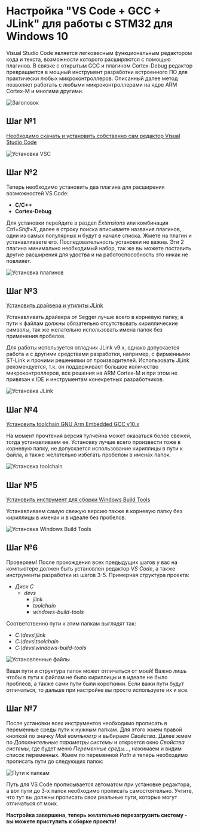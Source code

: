 # Настройка "VS Code + GCC + JLink" для работы с STM32 для Windows 10
>
Visual Studio Code является легковесным функциональным редактором кода и текста, возможности которого расширяются с помощью плагинов. В связке с открытым GCC и плагином Cortex-Debug редактор превращается в мощный инструмент разработки встроенного ПО для практически любых микроконтроллеров. Описанный далее метод позволяет работать с любыми микроконтроллерами на ядре ARM Cortex-M и многими другими.

![Заголовок](https://github.com/RedCommissary/vsc-for-stm32/blob/master/docs/pic/1.PNG)

## Шаг №1
[Необходимо скачать и установить собственно сам редактор Visual Studio Code](https://code.visualstudio.com/)
>
![Установка VSC](https://github.com/RedCommissary/vsc-for-stm32/blob/master/docs/pic/2.PNG)

## Шаг №2
Теперь необходимо установить два плагина для расширения возможностей VS Code:

* **C/C++**
*  **Cortex-Debug**

Для установки перейдите в раздел *Extensions* или комбинация *Ctrl+Shift+X*, далее в строку поиска вписываете названия плагинов, одни из самых популярных и будут в начале списка. Жмете на плагин и устанавливаете его. Последовательность установки не важна. Эти 2 плагина минимально необходимый набор, так же вы можете поставить другие расширения для удоства и на работоспособность это никак не повлияет.
>
![Установка плагинов](https://github.com/RedCommissary/vsc-for-stm32/blob/master/docs/pic/3.PNG)

## Шаг №3
[Установить драйвера и утилиты JLink](https://www.segger.com/downloads/jlink/#J-LinkSoftwareAndDocumentationPack)

Устанавливать драйвера от Segger лучше всего в корневую папку, в пути к файлам должны обязательно отсутствовать кириллические символы, так же желательно использовать имена папок без применения пробелов.

Для работы используется отладчик JLink v9.x, однако допускается работа и с другими средствами разработки, например, с фирменными ST-Link и прочими решениями от производителей. Использовать JLink рекомендуется, т.к. он поддерживает большое количество микроконтроллеров, все решения на ARM Cortex-M и при этом не привязан к IDE и инструментам конекретных разработчиков.
>
![Установка JLink](https://github.com/RedCommissary/vsc-for-stm32/blob/master/docs/pic/4.PNG)

## Шаг №4
[Установить toolchain GNU Arm Embedded GCC v10.x](https://github.com/xpack-dev-tools/arm-none-eabi-gcc-xpack/releases)

На момент прочтения версия тулчейна может оказаться более свежей, тогда устанавливаем ее. Установку лучше всего произвести тоже в корневую папку, не допускается использование кириллицы в пути к файла, а также желательно избегать пробелом в именах папок.
>
![Установка toolchain](https://github.com/RedCommissary/vsc-for-stm32/blob/master/docs/pic/5.PNG)

## Шаг №5
[Установить инструмент для сборки Windows Build Tools](https://github.com/xpack-dev-tools/windows-build-tools-xpack/releases)

Устанавливаем самую свежую версию также в корневую папку без кириллицы в именах и в идеале без пробелов.
>
![Установка Windows Build Tools](https://github.com/RedCommissary/vsc-for-stm32/blob/master/docs/pic/6.PNG)

## Шаг №6
Проверяем! После прохождения всех предыдущих шагов у вас на компьютере должен быть установлен редактор *VS Code*, а также инструменты разработки из шагов 3-5. Примерная структура проекта:

* _Диск С_
    * _devs_ 
        * _jlink_
        * _toolchain_
        * _windows-build-tools_

Соответственно пути к этим папкам выглядят так:

* _C:\devs\jlink_
* _C:\devs\toolchain_
* _C:\devs\windows-build-tools_

>
![Установленные файлы](https://github.com/RedCommissary/vsc-for-stm32/blob/master/docs/pic/7.PNG)

Ваши пути и структура папок может отличаться от моей! Важно лишь чтобы в пути к файлам не было кириллицы и в идеале не было проблеов, а также сами пути были короткими. Если важи пути будут отличаться, то дальше при настройке вы просто используете их и все.

## Шаг №7
После установки всех инструментов необходимо прописать в переменные среды пути к нужным папкам. Для этого жмем правой кнопкой по значку *Мой компьюетр* и выбираем *Свойства*. Далее жмем по *Дополнительные параметры системы* и откроется окно *Свойства системы*, где будет меню *Переменные среды...*, нажимаем и видим список переменных. Жмем по переменной *Path* и теперь необходимо прописать пути до следующих папок:
>
![Пути к папкам](https://github.com/RedCommissary/vsc-for-stm32/blob/master/docs/pic/8.PNG)

Путь для VS Code прописывается автоматом при установке редактора, а вот пути до 3-х папок необходимо прописать самостоятельно. Учтите, что тут вы должны прописать свои реальные пути, которые могут отличаться от моих.

**Настройка завершена, теперь желательно перезагрузить систему - вы можете приступить к сборке проекта!**

